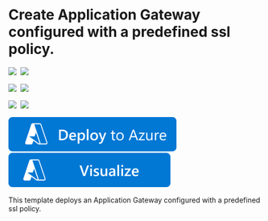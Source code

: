 # Create Application Gateway configured with a predefined ssl policy.

<IMG SRC="https://azurequickstartsservice.blob.core.windows.net/badges/201-application-gateway-sslpolicy-predefined/PublicLastTestDate.svg" />&nbsp;
<IMG SRC="https://azurequickstartsservice.blob.core.windows.net/badges/201-application-gateway-sslpolicy-predefined/PublicDeployment.svg" />&nbsp;

<IMG SRC="https://azurequickstartsservice.blob.core.windows.net/badges/201-application-gateway-sslpolicy-predefined/FairfaxLastTestDate.svg" />&nbsp;
<IMG SRC="https://azurequickstartsservice.blob.core.windows.net/badges/201-application-gateway-sslpolicy-predefined/FairfaxDeployment.svg" />&nbsp;

<IMG SRC="https://azurequickstartsservice.blob.core.windows.net/badges/201-application-gateway-sslpolicy-predefined/BestPracticeResult.svg" />&nbsp;
<IMG SRC="https://azurequickstartsservice.blob.core.windows.net/badges/201-application-gateway-sslpolicy-predefined/CredScanResult.svg" />&nbsp;

<a href="https://portal.azure.com/#create/Microsoft.Template/uri/https%3A%2F%2Fraw.githubusercontent.com%2FAzure%2Fazure-quickstart-templates%2Fmaster%2F201-application-gateway-sslpolicy-predefined%2Fazuredeploy.json" target="_blank">
    <img src="https://raw.githubusercontent.com/Azure/azure-quickstart-templates/master/1-CONTRIBUTION-GUIDE/images/deploytoazure.svg"/>
</a>
<a href="http://armviz.io/#/?load=https%3A%2F%2Fraw.githubusercontent.com%2FAzure%2Fazure-quickstart-templates%2Fmaster%2F201-application-gateway-sslpolicy-predefined%2Fazuredeploy.json" target="_blank">
    <img src="https://raw.githubusercontent.com/Azure/azure-quickstart-templates/master/1-CONTRIBUTION-GUIDE/images/visualizebutton.svg"/>
</a>

This template deploys an Application Gateway configured with a predefined ssl policy.

